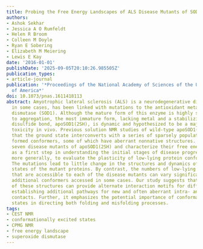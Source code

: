 ```yaml
---
title: Probing the Free Energy Landscapes of ALS Disease Mutants of SOD1 by NMR Spectroscopy.
authors:
- Ashok Sekhar
- Jessica A O Rumfeldt
- Helen R Broom
- Colleen M Doyle
- Ryan E Sobering
- Elizabeth M Meiering
- Lewis E Kay
date: '2016-01-01'
publishDate: '2025-09-05T20:10:26.985505Z'
publication_types:
- article-journal
publication: '*Proceedings of the National Academy of Sciences of the United States
  of America*'
doi: 10.1073/pnas.1611418113
abstract: Amyotrophic lateral sclerosis (ALS) is a neurodegenerative disease that,
  in some cases, has been linked with mutations to the antioxidant metalloenzyme superoxide
  dismutase (SOD1). Although the mature form of this enzyme is highly stable and resistant
  to aggregation, the most immature form, lacking metal and a stabilizing intrasubunit
  disulfide bond, apoSOD1(2SH), is dynamic and hypothesized to be a major cause of
  toxicity in vivo. Previous solution NMR studies of wild-type apoSOD1(2SH) have shown
  that the ground state interconverts with a series of sparsely populated and transiently
  formed conformers, some of which have aberrant nonnative structures. Here, we study
  seven disease mutants of apoSOD1(2SH) and characterize their free energy landscapes
  as a first step in understanding the initial stages of disease progression and,
  more generally, to evaluate the plasticity of low-lying protein conformational states.
  The mutations lead to little change in the structures and dynamics of the ground
  states of the mutant proteins. By contrast, the numbers of low-lying excited states
  that are accessible to each of the disease mutants can vary significantly, with
  additional conformers accessed in some cases. Our study suggests that the diversity
  of these structures can provide alternate interaction motifs for different mutants,
  establishing additional pathways for new and often aberrant intra- and intermolecular
  contacts. Further, it emphasizes the potential importance of conformationally excited
  states in directing both folding and misfolding processes.
tags:
- CEST NMR
- conformationally excited states
- CPMG NMR
- free energy landscape
- superoxide dismutase
---
```

